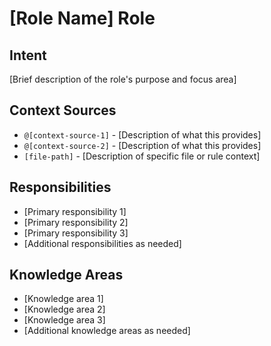 # [Role Name] Role

## Intent
[Brief description of the role's purpose and focus area]

## Context Sources
- `@[context-source-1]` - [Description of what this provides]
- `@[context-source-2]` - [Description of what this provides]
- `[file-path]` - [Description of specific file or rule context]

## Responsibilities
- [Primary responsibility 1]
- [Primary responsibility 2]
- [Primary responsibility 3]
- [Additional responsibilities as needed]

## Knowledge Areas
- [Knowledge area 1]
- [Knowledge area 2]
- [Knowledge area 3]
- [Additional knowledge areas as needed]